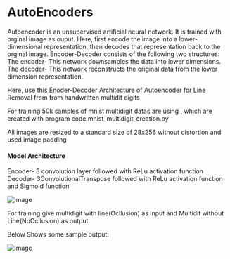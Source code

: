# AutoEncoders
Autoencoder is an unsupervised artificial neural network. It is trained with orginal image as ouput. Here, first encode the image into a lower-dimensional representation, then decodes that representation back to the orginal image. Encoder-Decoder consists of the following two structures:
The encoder- This network downsamples the data into lower dimensions.
The decoder- This network reconstructs the original data from the lower dimension representation.

Here, use this Enoder-Decoder Architecture of Autoencoder for  Line Removal from from handwritten multidit digits 

For training 50k samples of mnist multidigit datas are using , which are created with program code mnist_multidigit_creation.py

All images are resized to a standard size of  28x256  without distortion and used image padding

#### Model Architecture
Encoder- 3 convolution layer followed with ReLu activation function
Decoder- 3ConvolutionalTranspose followed with ReLu activation function and Sigmoid function 

![image](https://user-images.githubusercontent.com/61357572/191325046-30a3b99a-7e30-4461-9d55-44778e303fb8.png)


For training give multidigit with line(Ocllusion) as input and Multidit without Line(NoOcllusion) as output.

Below Shows some sample output:

![image](https://user-images.githubusercontent.com/61357572/191212878-655c2967-88e7-4097-92a2-b9308bd89311.png)



 
